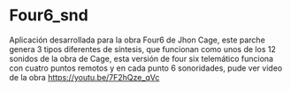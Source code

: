 # Four6_snd
Aplicación desarrollada para la obra Four6 de Jhon Cage, este parche genera 3 tipos diferentes de síntesis, que funcionan como unos de los 12 sonidos de la obra de Cage, esta versión de four six telemático funciona con cuatro puntos remotos y en cada punto 6 sonoridades, pude ver video de la obra https://youtu.be/7F2hQze_qVc 
